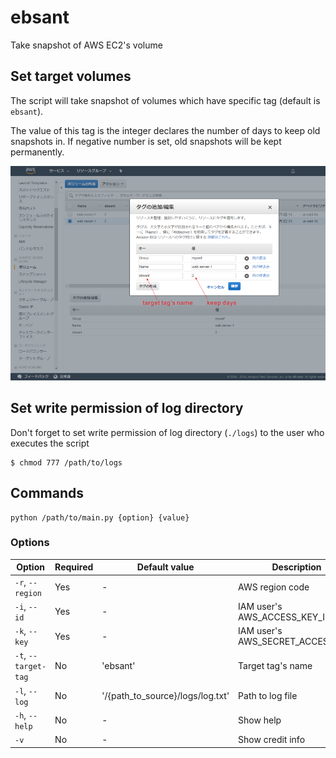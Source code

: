 # ebsant

Take snapshot of AWS EC2's volume

## Set target volumes

The script will take snapshot of volumes which have specific tag (default is `ebsant`).

The value of this tag is the integer declares the number of days to keep old snapshots in. If negative number is set, old snapshots will be kept permanently.

![](./docs/img/set-target-tag.png)

## Set write permission of log directory

Don't forget to set write permission of log directory (`./logs`) to the user who executes the script

~~~
$ chmod 777 /path/to/logs
~~~

## Commands

~~~
python /path/to/main.py {option} {value}
~~~

### Options

|Option|Required|Default value|Description|
|---|---|---|---|
|`-r`, `--region`|Yes|-|AWS region code|
|`-i`, `--id`|Yes|-|IAM user's AWS_ACCESS_KEY_ID|
|`-k`, `--key`|Yes|-|IAM user's AWS_SECRET_ACCESS_KEY|
|`-t`, `--target-tag`|No|'ebsant'|Target tag's name|
|`-l`, `--log`|No|'/{path_to_source}/logs/log.txt'|Path to log file|
|`-h`, `--help`|No|-|Show help|
|`-v`|No|-|Show credit info|